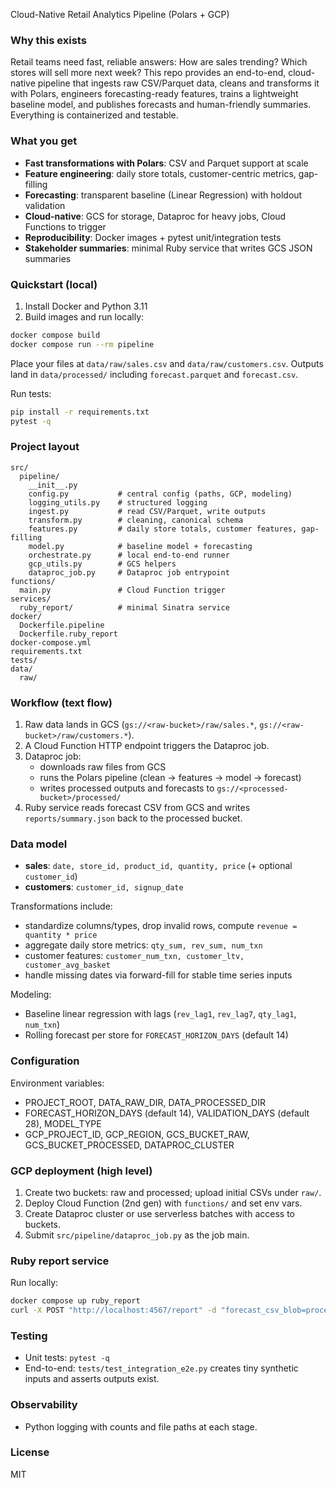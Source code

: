 Cloud-Native Retail Analytics Pipeline (Polars + GCP)

### Why this exists
Retail teams need fast, reliable answers: How are sales trending? Which stores will sell more next week? This repo provides an end-to-end, cloud-native pipeline that ingests raw CSV/Parquet data, cleans and transforms it with Polars, engineers forecasting-ready features, trains a lightweight baseline model, and publishes forecasts and human-friendly summaries. Everything is containerized and testable.

### What you get
- **Fast transformations with Polars**: CSV and Parquet support at scale
- **Feature engineering**: daily store totals, customer-centric metrics, gap-filling
- **Forecasting**: transparent baseline (Linear Regression) with holdout validation
- **Cloud-native**: GCS for storage, Dataproc for heavy jobs, Cloud Functions to trigger
- **Reproducibility**: Docker images + pytest unit/integration tests
- **Stakeholder summaries**: minimal Ruby service that writes GCS JSON summaries

### Quickstart (local)
1) Install Docker and Python 3.11
2) Build images and run locally:
```bash
docker compose build
docker compose run --rm pipeline
```
Place your files at `data/raw/sales.csv` and `data/raw/customers.csv`. Outputs land in `data/processed/` including `forecast.parquet` and `forecast.csv`.

Run tests:
```bash
pip install -r requirements.txt
pytest -q
```

### Project layout
```text
src/
  pipeline/
    __init__.py
    config.py           # central config (paths, GCP, modeling)
    logging_utils.py    # structured logging
    ingest.py           # read CSV/Parquet, write outputs
    transform.py        # cleaning, canonical schema
    features.py         # daily store totals, customer features, gap-filling
    model.py            # baseline model + forecasting
    orchestrate.py      # local end-to-end runner
    gcp_utils.py        # GCS helpers
    dataproc_job.py     # Dataproc job entrypoint
functions/
  main.py               # Cloud Function trigger
services/
  ruby_report/          # minimal Sinatra service
docker/
  Dockerfile.pipeline
  Dockerfile.ruby_report
docker-compose.yml
requirements.txt
tests/
data/
  raw/
```

### Workflow (text flow)
1) Raw data lands in GCS (`gs://<raw-bucket>/raw/sales.*`, `gs://<raw-bucket>/raw/customers.*`).
2) A Cloud Function HTTP endpoint triggers the Dataproc job.
3) Dataproc job:
   - downloads raw files from GCS
   - runs the Polars pipeline (clean → features → model → forecast)
   - writes processed outputs and forecasts to `gs://<processed-bucket>/processed/`
4) Ruby service reads forecast CSV from GCS and writes `reports/summary.json` back to the processed bucket.

### Data model
- **sales**: `date, store_id, product_id, quantity, price` (+ optional `customer_id`)
- **customers**: `customer_id, signup_date`

Transformations include:
- standardize columns/types, drop invalid rows, compute `revenue = quantity * price`
- aggregate daily store metrics: `qty_sum, rev_sum, num_txn`
- customer features: `customer_num_txn, customer_ltv, customer_avg_basket`
- handle missing dates via forward-fill for stable time series inputs

Modeling:
- Baseline linear regression with lags (`rev_lag1`, `rev_lag7`, `qty_lag1`, `num_txn`)
- Rolling forecast per store for `FORECAST_HORIZON_DAYS` (default 14)

### Configuration
Environment variables:
- PROJECT_ROOT, DATA_RAW_DIR, DATA_PROCESSED_DIR
- FORECAST_HORIZON_DAYS (default 14), VALIDATION_DAYS (default 28), MODEL_TYPE
- GCP_PROJECT_ID, GCP_REGION, GCS_BUCKET_RAW, GCS_BUCKET_PROCESSED, DATAPROC_CLUSTER

### GCP deployment (high level)
1) Create two buckets: raw and processed; upload initial CSVs under `raw/`.
2) Deploy Cloud Function (2nd gen) with `functions/` and set env vars.
3) Create Dataproc cluster or use serverless batches with access to buckets.
4) Submit `src/pipeline/dataproc_job.py` as the job main.

### Ruby report service
Run locally:
```bash
docker compose up ruby_report
curl -X POST "http://localhost:4567/report" -d "forecast_csv_blob=processed/forecast.csv"
```

### Testing
- Unit tests: `pytest -q`
- End-to-end: `tests/test_integration_e2e.py` creates tiny synthetic inputs and asserts outputs exist.

### Observability
- Python logging with counts and file paths at each stage.

### License
MIT
